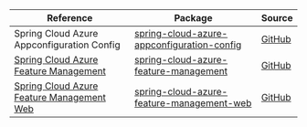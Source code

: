 | Reference | Package | Source |
|---|---|---|
|Spring Cloud Azure Appconfiguration Config|[spring-cloud-azure-appconfiguration-config](https://repo1.maven.org/maven2/com/azure/spring/spring-cloud-azure-appconfiguration-config)|[GitHub](https://github.com/Azure/azure-sdk-for-java/blob/main/sdk/spring/spring-cloud-azure-appconfiguration-config)|
|[Spring Cloud Azure Feature Management](spring-cloud-feature-management-readme.md)|[spring-cloud-azure-feature-management](https://repo1.maven.org/maven2/com/azure/spring/spring-cloud-azure-feature-management)|[GitHub](https://github.com/Azure/azure-sdk-for-java/blob/main/sdk/spring/spring-cloud-azure-feature-management)|
|[Spring Cloud Azure Feature Management Web](spring-cloud-feature-management-web-readme.md)|[spring-cloud-azure-feature-management-web](https://repo1.maven.org/maven2/com/azure/spring/spring-cloud-azure-feature-management-web)|[GitHub](https://github.com/Azure/azure-sdk-for-java/blob/main/sdk/spring/spring-cloud-azure-feature-management-web)|

